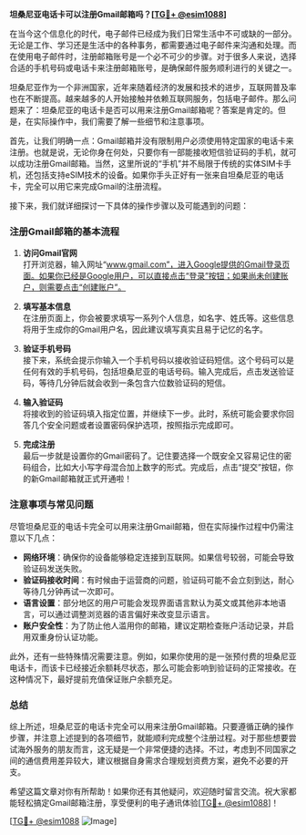 **坦桑尼亚电话卡可以注册Gmail邮箱吗？[[TG💪+ @esim1088](https://t.me/s/esim1088)]**

在当今这个信息化的时代，电子邮件已经成为我们日常生活中不可或缺的一部分。无论是工作、学习还是生活中的各种事务，都需要通过电子邮件来沟通和处理。而在使用电子邮件时，注册邮箱账号是一个必不可少的步骤。对于很多人来说，选择合适的手机号码或电话卡来注册邮箱账号，是确保邮件服务顺利进行的关键之一。

坦桑尼亚作为一个非洲国家，近年来随着经济的发展和技术的进步，互联网普及率也在不断提高。越来越多的人开始接触并依赖互联网服务，包括电子邮件。那么问题来了：坦桑尼亚的电话卡是否可以用来注册Gmail邮箱呢？答案是肯定的。但是，在实际操作中，我们需要了解一些细节和注意事项。

首先，让我们明确一点：Gmail邮箱并没有限制用户必须使用特定国家的电话卡来注册。也就是说，无论你身在何处，只要你有一部能接收短信验证码的手机，就可以成功注册Gmail邮箱。当然，这里所说的“手机”并不局限于传统的实体SIM卡手机，还包括支持eSIM技术的设备。如果你手头正好有一张来自坦桑尼亚的电话卡，完全可以用它来完成Gmail的注册流程。

接下来，我们就详细探讨一下具体的操作步骤以及可能遇到的问题：

### 注册Gmail邮箱的基本流程

1. **访问Gmail官网**  
   打开浏览器，输入网址“www.gmail.com”，进入Google提供的Gmail登录页面。如果你已经是Google用户，可以直接点击“登录”按钮；如果尚未创建账户，则需要点击“创建账户”。

2. **填写基本信息**  
   在注册页面上，你会被要求填写一系列个人信息，如名字、姓氏等。这些信息将用于生成你的Gmail用户名，因此建议填写真实且易于记忆的名字。

3. **验证手机号码**  
   接下来，系统会提示你输入一个手机号码以接收验证码短信。这个号码可以是任何有效的手机号码，包括坦桑尼亚的电话号码。输入完成后，点击发送验证码，等待几分钟后就会收到一条包含六位数验证码的短信。

4. **输入验证码**  
   将接收到的验证码填入指定位置，并继续下一步。此时，系统可能会要求你回答几个安全问题或者设置密码保护选项，按照指示完成即可。

5. **完成注册**  
   最后一步就是设置你的Gmail密码了。记住要选择一个既安全又容易记住的密码组合，比如大小写字母混合加上数字的形式。完成后，点击“提交”按钮，你的新Gmail邮箱就正式开通啦！

### 注意事项与常见问题

尽管坦桑尼亚的电话卡完全可以用来注册Gmail邮箱，但在实际操作过程中仍需注意以下几点：

- **网络环境**：确保你的设备能够稳定连接到互联网。如果信号较弱，可能会导致验证码发送失败。
- **验证码接收时间**：有时候由于运营商的问题，验证码可能不会立刻到达，耐心等待几分钟再试一次即可。
- **语言设置**：部分地区的用户可能会发现界面语言默认为英文或其他非本地语言，可以通过调整浏览器的语言偏好来改变显示语言。
- **账户安全性**：为了防止他人滥用你的邮箱，建议定期检查账户活动记录，并启用双重身份认证功能。

此外，还有一些特殊情况需要注意。例如，如果你使用的是一张预付费的坦桑尼亚电话卡，而该卡已经接近余额耗尽状态，那么可能会影响到验证码的正常接收。在这种情况下，最好提前充值保证账户余额充足。

### 总结

综上所述，坦桑尼亚的电话卡完全可以用来注册Gmail邮箱。只要遵循正确的操作步骤，并注意上述提到的各项细节，就能顺利完成整个注册过程。对于那些想要尝试海外服务的朋友而言，这无疑是一个非常便捷的选择。不过，考虑到不同国家之间的通信费用差异较大，建议根据自身需求合理规划资费方案，避免不必要的开支。

希望这篇文章对你有所帮助！如果你还有其他疑问，欢迎随时留言交流。祝大家都能轻松搞定Gmail邮箱注册，享受便利的电子通讯体验[[TG💪+ @esim1088](https://t.me/s/esim1088)]！

[[TG💪+ @esim1088](https://t.me/s/esim1088) ![Image](https://i.postimg.cc/4NQfJmqS/Snipaste-2025-05-13-00-14-12.png)]